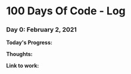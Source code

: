 # 100 Days Of Code - Log

### Day 0: February 2, 2021

**Today's Progress:**

**Thoughts:**

**Link to work:**

